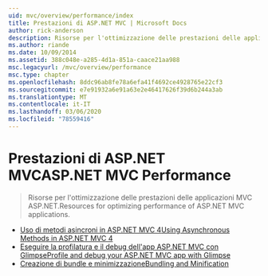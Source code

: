 ```yaml
---
uid: mvc/overview/performance/index
title: Prestazioni di ASP.NET MVC | Microsoft Docs
author: rick-anderson
description: Risorse per l'ottimizzazione delle prestazioni delle applicazioni MVC ASP.NET.
ms.author: riande
ms.date: 10/09/2014
ms.assetid: 388c048e-a285-4d1a-851a-caace21aa988
msc.legacyurl: /mvc/overview/performance
msc.type: chapter
ms.openlocfilehash: 8ddc96ab8fe78a6efa41f4692ce4928765e22cf3
ms.sourcegitcommit: e7e91932a6e91a63e2e46417626f39d6b244a3ab
ms.translationtype: MT
ms.contentlocale: it-IT
ms.lasthandoff: 03/06/2020
ms.locfileid: "78559416"
---
```

# <a name="aspnet-mvc-performance"></a><span data-ttu-id="b1b82-103">Prestazioni di ASP.NET MVC</span><span class="sxs-lookup"><span data-stu-id="b1b82-103">ASP.NET MVC Performance</span></span>

> <span data-ttu-id="b1b82-104">Risorse per l'ottimizzazione delle prestazioni delle applicazioni MVC ASP.NET.</span><span class="sxs-lookup"><span data-stu-id="b1b82-104">Resources for optimizing performance of ASP.NET MVC applications.</span></span>

- [<span data-ttu-id="b1b82-105">Uso di metodi asincroni in ASP.NET MVC 4</span><span class="sxs-lookup"><span data-stu-id="b1b82-105">Using Asynchronous Methods in ASP.NET MVC 4</span></span>](using-asynchronous-methods-in-aspnet-mvc-4.md)
- [<span data-ttu-id="b1b82-106">Eseguire la profilatura e il debug dell'app ASP.NET MVC con Glimpse</span><span class="sxs-lookup"><span data-stu-id="b1b82-106">Profile and debug your ASP.NET MVC app with Glimpse</span></span>](profile-and-debug-your-aspnet-mvc-app-with-glimpse.md)
- [<span data-ttu-id="b1b82-107">Creazione di bundle e minimizzazione</span><span class="sxs-lookup"><span data-stu-id="b1b82-107">Bundling and Minification</span></span>](bundling-and-minification.md)
